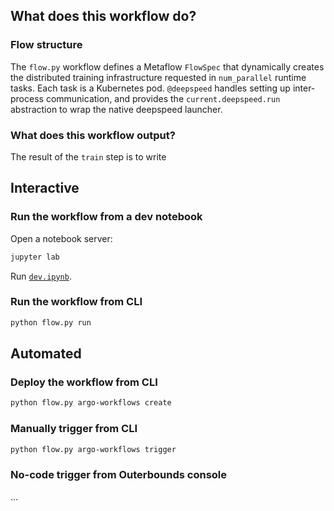 ## What does this workflow do?

### Flow structure
The `flow.py` workflow defines a Metaflow `FlowSpec` that dynamically creates the distributed training infrastructure requested in `num_parallel` runtime tasks. Each task is a Kubernetes pod. `@deepspeed` handles setting up inter-process communication, and provides the `current.deepspeed.run` abstraction to wrap the native deepspeed launcher. 
 
### What does this workflow output?
The result of the `train` step is to write 

## Interactive

### Run the workflow from a dev notebook
Open a notebook server:
```bash
jupyter lab
```

Run [`dev.ipynb`](./dev.ipynb).

### Run the workflow from CLI
```bash
python flow.py run
```

## Automated

### Deploy the workflow from CLI
```bash
python flow.py argo-workflows create
```

### Manually trigger from CLI
```bash
python flow.py argo-workflows trigger
```

### No-code trigger from Outerbounds console
...
